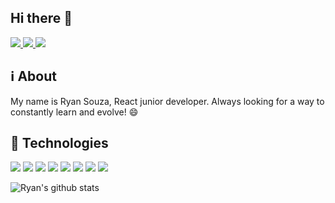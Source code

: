 ## Hi there 👋

<a href="https://twitter.com/intent/user?screen_name=nuloki_">
  <img src="https://camo.githubusercontent.com/a3a7a8ca8a8df21150f11a3180eac688177be19afde6eb1a17b1fd78bbe3a176/687474703a2f2f696d672e736869656c64732e696f2f62616467652f2d547769747465722d3144413146323f7374796c653d666f722d7468652d6261646765266c6f676f3d54776974746572266c6f676f436f6c6f723d7768697465">
</a>
<a href="https://www.linkedin.com/in/ryan-souza-428a951a5/">
  <img src="https://camo.githubusercontent.com/b0cf43e08b70097c6e8777eb14ff191f211bf14278aacc87c255f69d7761cab5/68747470733a2f2f696d672e736869656c64732e696f2f62616467652f2d4c696e6b6564496e2d626c75653f7374796c653d666f722d7468652d6261646765266c6f676f3d4c696e6b6564696e266c6f676f436f6c6f723d7768697465">
</a>
<a href="https://www.twitch.tv/nuloki_">
  <img src="https://camo.githubusercontent.com/2cc7b239ae679065cc769f7fa3cff25dcd92a8b3e4314d57be604571e9617fa6/687474703a2f2f696d672e736869656c64732e696f2f62616467652f2d5477697463682d3931343646463f7374796c653d666f722d7468652d6261646765266c6f676f3d547769746368266c6f676f436f6c6f723d7768697465">
</a>

## :information_source: About
My name is Ryan Souza, React junior developer. Always looking for a way to constantly learn and evolve! :smile:

## :rocket: Technologies

<img src="https://camo.githubusercontent.com/144f7c7166c868fad966d4b9e52126728e9a31c0d75cef4562e49e215a79010e/68747470733a2f2f696d672e736869656c64732e696f2f62616467652f707974686f6e2d3337373641422e7376673f267374796c653d666f722d7468652d6261646765266c6f676f3d707974686f6e266c6f676f436f6c6f723d7768697465">
<img src="https://camo.githubusercontent.com/c4590a54e6a570403074b412c39c0e94fbbba16ee1ab64509da363eaee696bc4/68747470733a2f2f696d672e736869656c64732e696f2f62616467652f6a6176617363726970742d6666666630302e7376673f267374796c653d666f722d7468652d6261646765266c6f676f3d6a617661736372697074266c6f676f436f6c6f723d303030">
<img src="https://camo.githubusercontent.com/adf674ecd2062373ab129ac09113a76b7664325469ce5fdf611abeb58183a2ea/68747470733a2f2f696d672e736869656c64732e696f2f62616467652f6e6f64656a732d3333393933332e7376673f267374796c653d666f722d7468652d6261646765266c6f676f3d6e6f64652e6a73266c6f676f436f6c6f723d7768697465">
<img src="https://camo.githubusercontent.com/5121173d0f9c48c27f283cc95dee4fecf82bdd4c0cae3ce03aa54a43deca8f15/68747470733a2f2f696d672e736869656c64732e696f2f62616467652f72656163742d3030303033332e7376673f267374796c653d666f722d7468652d6261646765266c6f676f3d7265616374266c6f676f436f6c6f723d7768697465">
<img src="https://camo.githubusercontent.com/a1937c5cf096f84e9bc00d910f72828b254492bc03ff9bd0a64aabfcfe897069/68747470733a2f2f696d672e736869656c64732e696f2f62616467652f706f737467726573716c2d3333363739312e7376673f267374796c653d666f722d7468652d6261646765266c6f676f3d706f737467726573716c266c6f676f436f6c6f723d7768697465">
<img src="https://camo.githubusercontent.com/328a99ffe07bf6e828693432b0b56997b31dc1f778a6b668c95ae321ad67c692/68747470733a2f2f696d672e736869656c64732e696f2f62616467652f4d6f6e676f44422d3437413234382e7376673f267374796c653d666f722d7468652d6261646765266c6f676f3d4d6f6e676f4442266c6f676f436f6c6f723d7768697465">
<img src="https://camo.githubusercontent.com/6ae82de7cb8227b55cde0aa630b5a6f5b5eb8e37dfe070ae9ae6a686c73a3509/68747470733a2f2f696d672e736869656c64732e696f2f62616467652f4865726f6b752d3433303039382e7376673f267374796c653d666f722d7468652d6261646765266c6f676f3d4865726f6b75266c6f676f436f6c6f723d7768697465">
<img src="https://camo.githubusercontent.com/33d5141c725c59ca33de3d823a50a92a05850e46b55e3fa768a3d1139bff4039/68747470733a2f2f696d672e736869656c64732e696f2f62616467652f56657263656c2d3138313731372e7376673f7374796c653d666f722d7468652d6261646765266c6f676f3d56657263656c266c6f676f436f6c6f723d7768697465">

<!-- ### :octocat: Personal Projects
- [Discord bot](https://github.com/LockDzn/Kally):
  Bot for discord to moderate guilds (using discord.js 11, version has been deprecated)
- [NLW #1](https://github.com/LockDzn/next-level-week-01):
  Project done Next Level Week #1 by RocketSeat
- [Proffy](https://github.com/LockDzn/proffy):
  Project done Next Level Week #2 by RocketSeat -->
  
  ![Ryan's github stats](https://github-readme-stats.vercel.app/api?username=lockdzn&show_icons=true&theme=omni)
